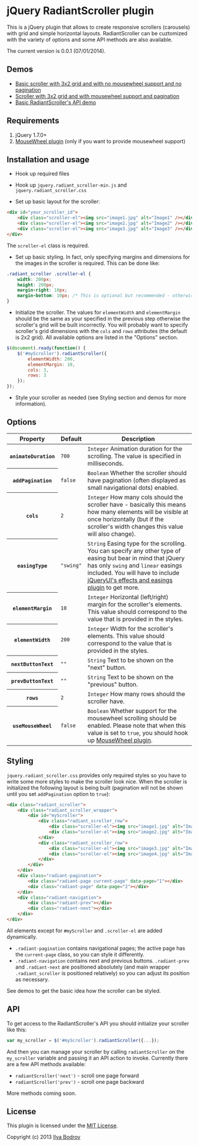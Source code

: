 # jQuery RadiantScroller plugin

This is a jQuery plugin that allows to create responsive scrollers (carousels) with grid and simple horizontal layouts.
RadiantScroller can be cuztomized with the variety of options and some API methods are also available.

The current version is 0.0.1 (07/01/2014).

## Demos

* [Basic scroller with 3x2 grid and with no mousewheel support and no pagination](http://www.radiant-wind.com/code_examples/10)
* [Scroller with 3x2 grid and with mousewheel support and pagination](http://www.radiant-wind.com/code_examples/11)
* [Basic RadiantScroller's API demo](http://www.radiant-wind.com/code_examples/12)

## Requirements

1. jQuery 1.7.0+
2. [MouseWheel plugin](https://github.com/brandonaaron/jquery-mousewheel) (only if you want to provide mousewheel support)

## Installation and usage

* Hook up required files

* Hook up `jquery.radiant_scroller-min.js` and `jquery.radiant_scroller.css`

* Set up basic layout for the scroller:

```html
<div id="your_scroller_id">
    <div class="scroller-el"><img src="image1.jpg" alt="Image1" /></div>
    <div class="scroller-el"><img src="image2.jpg" alt="Image2" /></div>
    <div class="scroller-el"><img src="image3.jpg" alt="Image3" /></div>
</div>
```

The `scroller-el` class is required.

* Set up basic styling. In fact, only specifying margins and dimensions for the images in the scroller is required. This can be done like:

```css
.radiant_scroller .scroller-el {
    width: 200px;
    height: 200px;
    margin-right: 10px;
    margin-bottom: 10px; /* This is optional but recommended - otherwise your images will have no horizontal spacing */
}
```

* Initialize the scroller. The values for `elementWidth` and `elementMargin` should be the same as your specified in
the previous step otherwise the scroller's grid will be built incorrectly.
You will probably want to specify scroller's grid dimensions with the `cols` and `rows` attributes (the default is
2x2 grid). All available options are listed in the "Options" section.

```js
$(document).ready(function() {
    $('#myScroller').radiantScroller({
        elementWidth: 200,
        elementMargin: 10,
        cols: 3,
        rows: 3
    });
});
```

* Style your scroller as needed (see Styling section and demos for more information).

## Options

<table>
  <thead>
    <tr>
      <th>Property</th>
      <th>Default</th>
      <th>Description</th>
    </tr>
  </thead>
  <tbody>
    <tr>
      <th scope="row"><code>animateDuration</code></th>
      <td><code>700</code></td>
      <td><code>Integer</code> Animation duration for the scrolling. The value is specified in milliseconds.</td>
    </tr>
    <tr>
      <th scope="row"><code>addPagination</code></th>
      <td><code>false</code></td>
      <td><code>Boolean</code> Whether the scroller should have pagination
      (often displayed as small navigational dots) enabled.</td>
    </tr>
    <tr>
      <th scope="row"><code>cols</code></th>
      <td><code>2</code></td>
      <td><code>Integer</code> How many cols should the scroller have - basically this means how many elements
      will be visible at once horizontally (but if the scroller's width changes this value will also change).</td>
    </tr>
    <tr>
      <th scope="row"><code>easingType</code></th>
      <td><code>"swing"</code></td>
      <td><code>String</code> Easing type for the scrolling. You can specify any other type of easing but bear in mind
      that jQuery has only <code>swing</code> and <code>linear</code> easings included.
      You will have to include
      <a target="_blank" href="http://jqueryui.com/effect/#easing">jQueryUI's effects and easings plugin</a> to get more.</td>
    </tr>
    <tr>
      <th scope="row"><code>elementMargin</code></th>
      <td><code>10</code></td>
      <td><code>Integer</code> Horizontal (left/right) margin for the scroller's elements. This value should correspond
      to the value that is provided in the styles.</td>
    </tr>
    <tr>
      <th scope="row"><code>elementWidth</code></th>
      <td><code>200</code></td>
      <td><code>Integer</code> Width for the scroller's elements. This value should correspond
      to the value that is provided in the styles.</td>
    </tr>
    <tr>
      <th scope="row"><code>nextButtonText</code></th>
      <td><code>""</code></td>
      <td><code>String</code> Text to be shown on the "next" button.</td>
    </tr>
    <tr>
      <th scope="row"><code>prevButtonText</code></th>
      <td><code>""</code></td>
      <td><code>String</code> Text to be shown on the "previous" button.</td>
    </tr>
    <tr>
      <th scope="row"><code>rows</code></th>
      <td><code>2</code></td>
      <td><code>Integer</code> How many rows should the scroller have.</td>
    </tr>
    <tr>
      <th scope="row"><code>useMouseWheel</code></th>
      <td><code>false</code></td>
      <td><code>Boolean</code> Whether support for the mousewheel scrolling should be enabled. Please note
      that when this value is set to <code>true</code>, you should hook up
      <a target="_blank" href="https://github.com/brandonaaron/jquery-mousewheel">MouseWheel plugin</a>.</td>
    </tr>
  </tbody>
</table>

## Styling

`jquery.radiant_scroller.css` provides only required styles so you have to write some more styles to make the scroller
look nice. When the scroller is initialized the following layout is being built (pagination will not be shown until
you set `addPagination` option to `true`):

```html
<div class="radiant_scroller">
    <div class="radiant_scroller_wrapper">
        <div id="myScroller">
            <div class="radiant_scroller_row">
                <div class="scroller-el"><img src="image1.jpg" alt="Image1" /></div>
                <div class="scroller-el"><img src="image2.jpg" alt="Image2" /></div>
            </div>
            <div class="radiant_scroller_row">
                <div class="scroller-el"><img src="image3.jpg" alt="Image3" /></div>
                <div class="scroller-el"><img src="image4.jpg" alt="Image4" /></div>
            </div>
        </div>
    </div>
    <div class="radiant-pagination">
        <div class="radiant-page current-page" data-page="1"></div>
        <div class="radiant-page" data-page="2"></div>
    </div>
    <div class="radiant-navigation">
        <div class="radiant-prev"></div>
        <div class="radiant-next"></div>
    </div>
</div>
```

All elements except for `#myScroller` and `.scroller-el` are added dynamically.

* `.radiant-pagination` contains navigational pages; the active page has the `current-page` class, so you can style
it differently.
* `.radiant-navigation` contains next and previous buttons. `.radiant-prev` and `.radiant-next` are positioned absolutely
(and main wrapper `.radiant_scroller` is positioned relatively) so you can adjust its position as necessary.

See demos to get the basic idea how the scroller can be styled.

## API

To get access to the RadiantScroller's API you should initialize your scroller like this:

```js
var my_scroller = $('#myScroller').radiantScroller({...});
```

And then you can manage your scroller by calling `radiantScroller` on the `my_scroller` variable and passing it an
API action to invoke. Currently there are a few API methods available:

* `radiantScroller('next')` - scroll one page forward
* `radiantScroller('prev')` - scroll one page backward

More methods coming soon.

## License

This plugin is licensed under the [MIT License](https://github.com/bodrovis/RadiantScroller/blob/master/LICENSE.txt).

Copyright (c) 2013 [Ilya Bodrov](http://radiant-wind.com)
